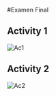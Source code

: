 #Examen Final

## Activity 1
![Ac1](https://github.com/user-attachments/assets/0772bd24-f5bb-4a07-adb1-7f2726e9d5b6)

## Activity 2
![Ac2](https://github.com/user-attachments/assets/ed32d979-d03b-4efc-81b4-def9432b193c)

